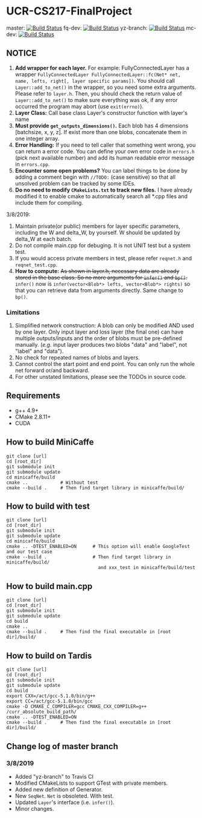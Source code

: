 # UCR-CS217-FinalProject

master: [![Build Status](https://travis-ci.com/DavyVan/UCR-CS217-FinalProject.svg?token=aPmAPRxERpUR8kmR2XzD&branch=master)](https://travis-ci.com/DavyVan/UCR-CS217-FinalProject)
fq-dev: [![Build Status](https://travis-ci.com/DavyVan/UCR-CS217-FinalProject.svg?token=aPmAPRxERpUR8kmR2XzD&branch=fq-dev)](https://travis-ci.com/DavyVan/UCR-CS217-FinalProject)
yz-branch: [![Build Status](https://travis-ci.com/DavyVan/UCR-CS217-FinalProject.svg?token=aPmAPRxERpUR8kmR2XzD&branch=yz-branch)](https://travis-ci.com/DavyVan/UCR-CS217-FinalProject)
mc-dev: [![Build Status](https://travis-ci.com/DavyVan/UCR-CS217-FinalProject.svg?token=aPmAPRxERpUR8kmR2XzD&branch=mc-dev)](https://travis-ci.com/DavyVan/UCR-CS217-FinalProject)

## NOTICE

1. __Add wrapper for each layer.__ For example: FullyConnectedLayer has a wrapper `FullyConnectedLayer FullyConnectedLayer::fc(Net* net, name, lefts, right[, layer specific params])`. You should call `Layer::add_to_net()` in the wrapper, so you need some extra arguments. Please refer to `layer.h`. Then, you should check the return value of `Layer::add_to_net()` to make sure everything was ok, if any error occurred the program may abort (use `exit(errno)`). 
2. __Layer Class:__ Call base class Layer's constructor function with layer's name
3. __Must provide `get_outputs_dimensions()`.__ Each blob has 4 dimensions \[batchsize, x, y, z\]. If exist more than one blobs, concatenate them in one integer array.
5. __Error Handling:__ If you need to tell caller that something went wrong, you can return a error code. You can define your own error code in `errors.h` (pick next available number) and add its human readable error message in `errors.cpp`.
1. __Encounter some open problems?__ You can label things to be done by adding a comment begin with `//TODO:` (case sensitive) so that all unsolved problem can be tracked by some IDEs.
1. __Do no need to modify `CMakeLists.txt` to track new files.__ I have already modified it to enable cmake to automatically search all *.cpp files and include them for compiling.

3/8/2019:
1. Maintain private(or public) members for layer specific parameters, including the W and delta_W, by yourself. W should be updated by delta_W at each batch.
1. Do not compile main.cpp for debuging. It is not UNIT test but a system test.
1. If you would access private members in test, please refer `reqnet.h` and `reqnet_test.cpp`.
1. __How to compute:__ <del>As shown in layer.h, necessary data are already stored in the base class. So no more arguments for `infer()` and `bp()`. </del>`infer()` now is `infer(vector<Blob*> lefts, vector<Blob*> rights)` so that you can retrieve data from arguments directly. Same change to `bp()`.

### Limitations
1. Simplified network construction: A blob can only be modified AND used by one layer. Only input layer and loss layer (the final one) can have multiple outputs/inputs and the order of blobs must be pre-defined manually. (_e.g._ input layer produces two blobs "data" and "label", not "label" and "data").
2. No check for repeated names of blobs and layers.
1. Cannot control the start point and end point. You can only run the whole net forward or/and backward.
1. For other unstated limitations, please see the TODOs in source code. 

## Requirements
* g++ 4.9+
* CMake 2.8.11+
* CUDA

## How to build MiniCaffe

    git clone [url]  
    cd [root_dir]  
    git submodule init  
    git submodule update
    cd minicaffe/build  
    cmake ..            # Without test
    cmake --build .     # Then find target library in minicaffe/build/ 


## How to build with test

    git clone [url]
    cd [root_dir]
    git submodule init
    git submodule update
    cd minicaffe/build
    cmake .. -DTEST_ENABLED=ON      # This option will enable GoogleTest and our test case
    cmake --build .                 # Then find target library in minicaffe/build/ 
                                      and xxx_test in minicaffe/build/test

## How to build main.cpp

    git clone [url]
    cd [root_dir]
    git submodule init
    git submodule update
    cd build
    cmake ..
    cmake --build .     # Then find the final executable in [root dir]/build/
    
## How to build on Tardis

    git clone [url]
    cd [root_dir]
    git submodule init
    git submodule update
    cd build
    export CXX=/act/gcc-5.1.0/bin/g++
    export CC=/act/gcc-5.1.0/bin/gcc
    cmake -D CMAKE_C_COMPILER=gcc CMAKE_CXX_COMPILER=g++ /curr_absolute_build_path/
    cmake .. -DTEST_ENABLED=ON
    cmake --build .     # Then find the final executable in [root dir]/build/

## Change log of master branch
### 3/8/2019
* Added "yz-branch" to Travis CI
* Modified CMakeLists to support GTest with private members.
* Added new definition of Generator.
* New `SeqNet`. `Net` is obsoleted. With test.
* Updated `Layer`'s interface (i.e. `infer()`).
* Minor changes.
